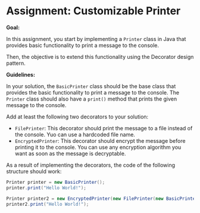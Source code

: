 # Assignment: Customizable Printer

**Goal:**

In this assignment, you start by implementing a `Printer` class in Java that provides basic functionality to print a message to the console.

Then, the objective is to extend this functionality using the Decorator design pattern.

**Guidelines:**

In your solution, the `BasicPrinter` class should be the base class that provides the basic functionality to print a message to the console. The `Printer` class should also have a `print()` method that prints the given message to the console.

Add at least the following two decorators to your solution:
- `FilePrinter`: This decorator should print the message to a file instead of the console. Yuo can use a hardcoded file name.
- `EncryptedPrinter`: This decorator should encrypt the message before printing it to the console. You can use any encryption algorithm you want as soon as the message is decryptable.

As a result of implementing the decorators, the code of the following structure should work:

```java
Printer printer = new BasicPrinter();
printer.print("Hello World!");

Printer printer2 = new EncryptedPrinter(new FilePrinter(new BasicPrinter());
printer2.print("Hello World!");

```



